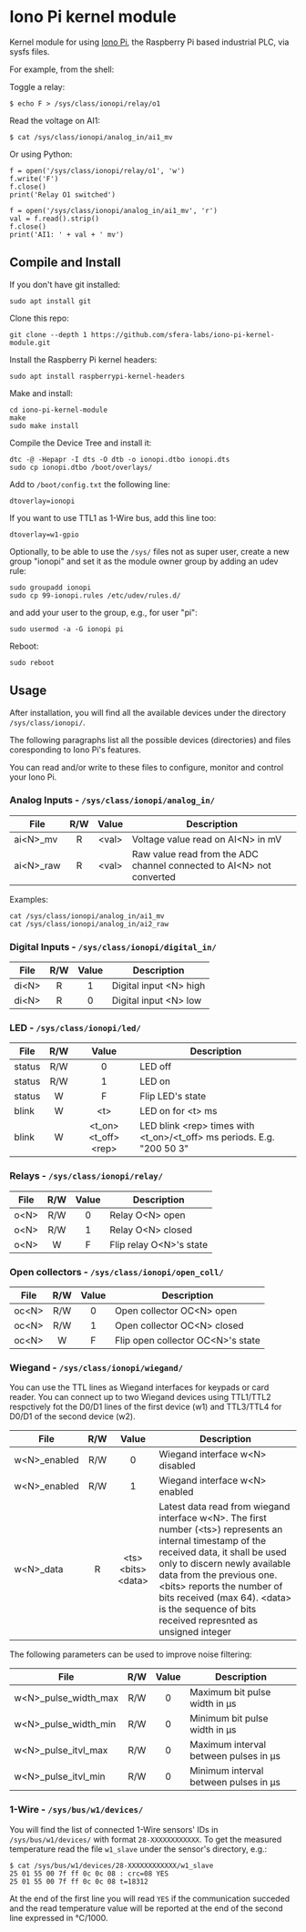 # Iono Pi kernel module

Kernel module for using [Iono Pi](https://www.sferalabs.cc/iono-pi/), the Raspberry Pi based industrial PLC, via sysfs files.

For example, from the shell:

Toggle a relay:

    $ echo F > /sys/class/ionopi/relay/o1
    
Read the voltage on AI1:

    $ cat /sys/class/ionopi/analog_in/ai1_mv
    
Or using Python:

    f = open('/sys/class/ionopi/relay/o1', 'w')
    f.write('F')
    f.close()
    print('Relay O1 switched')

    f = open('/sys/class/ionopi/analog_in/ai1_mv', 'r')
    val = f.read().strip()
    f.close()
    print('AI1: ' + val + ' mv')


## Compile and Install

If you don't have git installed:

    sudo apt install git

Clone this repo:

    git clone --depth 1 https://github.com/sfera-labs/iono-pi-kernel-module.git
    
Install the Raspberry Pi kernel headers:

    sudo apt install raspberrypi-kernel-headers

Make and install:

    cd iono-pi-kernel-module
    make
    sudo make install
    
Compile the Device Tree and install it:

    dtc -@ -Hepapr -I dts -O dtb -o ionopi.dtbo ionopi.dts
    sudo cp ionopi.dtbo /boot/overlays/
    
Add to `/boot/config.txt` the following line:

    dtoverlay=ionopi
    
If you want to use TTL1 as 1-Wire bus, add this line too:

    dtoverlay=w1-gpio

Optionally, to be able to use the `/sys/` files not as super user, create a new group "ionopi" and set it as the module owner group by adding an udev rule:

    sudo groupadd ionopi
    sudo cp 99-ionopi.rules /etc/udev/rules.d/

and add your user to the group, e.g., for user "pi":

    sudo usermod -a -G ionopi pi

Reboot:

    sudo reboot

## Usage

After installation, you will find all the available devices under the directory `/sys/class/ionopi/`.

The following paragraphs list all the possible devices (directories) and files coresponding to Iono Pi's features. 

You can read and/or write to these files to configure, monitor and control your Iono Pi.

### Analog Inputs - `/sys/class/ionopi/analog_in/`

|File|R/W|Value|Description|
|----|:---:|:-:|-----------|
|ai&lt;N&gt;_mv|R|&lt;val&gt;|Voltage value read on AI&lt;N&gt; in mV|
|ai&lt;N&gt;_raw|R|&lt;val&gt;|Raw value read from the ADC channel connected to AI&lt;N&gt; not converted|

Examples:

    cat /sys/class/ionopi/analog_in/ai1_mv
    cat /sys/class/ionopi/analog_in/ai2_raw

### Digital Inputs - `/sys/class/ionopi/digital_in/`

|File|R/W|Value|Description|
|----|:---:|:-:|-----------|
|di&lt;N&gt;|R|1|Digital input &lt;N&gt; high|
|di&lt;N&gt;|R|0|Digital input &lt;N&gt; low|

### LED - `/sys/class/ionopi/led/`

|File|R/W|Value|Description|
|----|:---:|:-:|-----------|
|status|R/W|0|LED off|
|status|R/W|1|LED on|
|status|W|F|Flip LED's state|
|blink|W|&lt;t&gt;|LED on for &lt;t&gt; ms|
|blink|W|&lt;t_on&gt; &lt;t_off&gt; &lt;rep&gt;|LED blink &lt;rep&gt; times with &lt;t_on&gt;/&lt;t_off&gt; ms periods. E.g. "200 50 3"|

### Relays - `/sys/class/ionopi/relay/`

|File|R/W|Value|Description|
|----|:---:|:-:|-----------|
|o&lt;N&gt;|R/W|0|Relay O&lt;N&gt; open|
|o&lt;N&gt;|R/W|1|Relay O&lt;N&gt; closed|
|o&lt;N&gt;|W|F|Flip relay O&lt;N&gt;'s state|
    
### Open collectors - `/sys/class/ionopi/open_coll/`

|File|R/W|Value|Description|
|----|:---:|:-:|-----------|
|oc&lt;N&gt;|R/W|0|Open collector OC&lt;N&gt; open|
|oc&lt;N&gt;|R/W|1|Open collector OC&lt;N&gt; closed|
|oc&lt;N&gt;|W|F|Flip open collector OC&lt;N&gt;'s state|

### Wiegand - `/sys/class/ionopi/wiegand/`

You can use the TTL lines as Wiegand interfaces for keypads or card reader. You can connect up to two Wiegand devices using TTL1/TTL2 respctively fot the D0/D1 lines of the first device (w1) and TTL3/TTL4 for D0/D1 of the second device (w2).

|File|R/W|Value|Description|
|----|:---:|:-:|-----------|
|w&lt;N&gt;_enabled|R/W|0|Wiegand interface w&lt;N&gt; disabled|
|w&lt;N&gt;_enabled|R/W|1|Wiegand interface w&lt;N&gt; enabled|
|w&lt;N&gt;_data|R|&lt;ts&gt; &lt;bits&gt; &lt;data&gt;|Latest data read from wiegand interface w&lt;N&gt;. The first number (&lt;ts&gt;) represents an internal timestamp of the received data, it shall be used only to discern newly available data from the previous one. &lt;bits&gt; reports the number of bits received (max 64). &lt;data&gt; is the sequence of bits received represnted as unsigned integer|

The following parameters can be used to improve noise filtering:

|File|R/W|Value|Description|
|----|:---:|:-:|-----------|
|w&lt;N&gt;_pulse_width_max|R/W|0|Maximum bit pulse width in &micro;s|
|w&lt;N&gt;_pulse_width_min|R/W|0|Minimum bit pulse width in &micro;s|
|w&lt;N&gt;_pulse_itvl_max|R/W|0|Maximum interval between pulses in &micro;s|
|w&lt;N&gt;_pulse_itvl_min|R/W|0|Minimum interval between pulses in &micro;s|

### 1-Wire - `/sys/bus/w1/devices/`

You will find the list of connected 1-Wire sensors' IDs in `/sys/bus/w1/devices/` with format `28-XXXXXXXXXXXX`.
To get the measured temperature read the file `w1_slave` under the sensor's directory, e.g.:

    $ cat /sys/bus/w1/devices/28-XXXXXXXXXXXX/w1_slave 
    25 01 55 00 7f ff 0c 0c 08 : crc=08 YES
    25 01 55 00 7f ff 0c 0c 08 t=18312
    
At the end of the first line you will read `YES` if the communication succeded and the read temperature value will be reported at the end of the second line expressed in &deg;C/1000.
